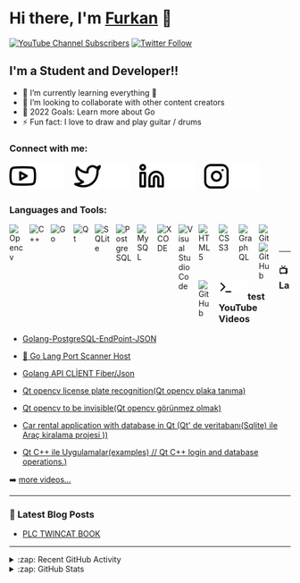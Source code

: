 # Hi there, I'm [Furkan][youtube] 👋 

[![YouTube Channel Subscribers](https://img.shields.io/youtube/channel/subscribers/UCDCHcqyeQgJ-jVSd6VJkbCw?logo=youtube&logoColor=red&style=for-the-badge)][youtube]
[![Twitter Follow](https://img.shields.io/twitter/follow/codeSTACKr?color=1DA1F2&logo=twitter&style=for-the-badge)](https://twitter.com/intent/follow?original_referer=https%3A%2F%2Fgithub.com%2FcodeSTACKr&screen_name=furkan_samaraz)




## I'm a Student and Developer!!



- 🌱 I’m currently learning everything 🤣
- 👯 I’m looking to collaborate with other content creators
- 🥅 2022 Goals: Learn more about Go
- ⚡ Fun fact: I love to draw and play guitar / drums


### Connect with me:



[![website](./img/youtube-light.svg)](https://www.youtube.com/channel/UCF6tbHFxGOSlVkBq71Amh2w/featured#gh-light-mode-only)
[![website](./img/youtube-dark.svg)](https://www.youtube.com/channel/UCF6tbHFxGOSlVkBq71Amh2w/featured#gh-dark-mode-only)
&nbsp;&nbsp;
[![website](./img/twitter-light.svg)](https://twitter.com/furkan_samaraz#gh-light-mode-only)
[![website](./img/twitter-dark.svg)](https://twitter.com/furkan_samaraz#gh-dark-mode-only)
&nbsp;&nbsp;
[![website](./img/linkedin-light.svg)](https://linkedin.com/in/furkan-samaraz#gh-light-mode-only)
[![website](./img/linkedin-dark.svg)](https://linkedin.com/in/furkan-samaraz#gh-dark-mode-only)
&nbsp;&nbsp;
[![website](./img/instagram-light.svg)](https://instagram.com/furkansmrz#gh-light-mode-only)
[![website](./img/instagram-dark.svg)](https://instagram.com/furkansmrz#gh-dark-mode-only)

### Languages and Tools:

[<img align="left" alt="Opencv" width="26px" src="https://upload.wikimedia.org/wikipedia/commons/3/32/OpenCV_Logo_with_text_svg_version.svg" style="padding-right:10px;" />][youtube]

[<img align="left" alt="C++" width="28px" src="https://upload.wikimedia.org/wikipedia/commons/1/18/ISO_C%2B%2B_Logo.svg" style="padding-right:10px;" />][youtube]

[<img align="left" alt="Go" width="30px" src="https://upload.wikimedia.org/wikipedia/commons/0/05/Go_Logo_Blue.svg" style="padding-right:11px;" />][youtube]

[<img align="left" alt="Qt" width="28px" src="https://upload.wikimedia.org/wikipedia/commons/0/0b/Qt_logo_2016.svg" style="padding-right:10px;" />][youtube]

[<img align="left" alt="SQLite" width="28px" src="https://upload.wikimedia.org/wikipedia/commons/3/38/SQLite370.svg" style="padding-right:10px;" />][youtube]

[<img align="left" alt="PostgreSQL" width="28px" src="https://upload.wikimedia.org/wikipedia/commons/2/29/Postgresql_elephant.svg" style="padding-right:10px;" />][youtube]

[<img align="left" alt="MySQL" width="26px" src="https://cdn.jsdelivr.net/gh/devicons/devicon/icons/mysql/mysql-original.svg" style="padding-right:10px;" />][youtube]

[<img align="left" alt="XCODE" width="28px" src="https://static.wikia.nocookie.net/logopedia/images/0/09/Xcode.png/revision/latest?cb=20200511221140" style="padding-right:10px;" />][youtube]

[<img align="left" alt="Visual Studio Code" width="26px" src="https://cdn.jsdelivr.net/gh/devicons/devicon/icons/vscode/vscode-original.svg" style="padding-right:10px;" />][youtube]

[<img align="left" alt="HTML5" width="26px" src="https://cdn.jsdelivr.net/gh/devicons/devicon/icons/html5/html5-original.svg" style="padding-right:10px;" />][youtube]

[<img align="left" alt="CSS3" width="26px" src="https://cdn.jsdelivr.net/gh/devicons/devicon/icons/css3/css3-original.svg" style="padding-right:10px;" />][youtube]

[<img align="left" alt="GraphQL" width="26px" src="https://cdn.jsdelivr.net/gh/devicons/devicon/icons/graphql/graphql-plain.svg" style="padding-right:10px;" />][youtube]

[<img align="left" alt="Git" width="26px" src="https://cdn.jsdelivr.net/gh/devicons/devicon/icons/git/git-original.svg" style="padding-right:10px;" />][youtube]

[<img align="left" alt="GitHub" width="26px" src="https://user-images.githubusercontent.com/3369400/139447912-e0f43f33-6d9f-45f8-be46-2df5bbc91289.png" style="padding-right:10px;" />][youtube]

[<img align="left" alt="GitHub" width="26px" src="https://user-images.githubusercontent.com/3369400/139448065-39a229ba-4b06-434b-bc67-616e2ed80c8f.png" style="padding-right:10px;" />][youtube]

[<img align="left" alt="Terminal" width="26px" src="./img/terminal-light.svg" />](https://www.youtube.com/channel/UCF6tbHFxGOSlVkBq71Amh2w/playlists#gh-dark-mode-only)
[<img align="left" alt="Terminal" width="26px" src="./img/terminal-dark.svg" />](https://www.youtube.com/channel/UCF6tbHFxGOSlVkBq71Amh2w/playlists#gh-dark-mode-only)

<br />
<br />

---

### 📺 Latest YouTube Videos

<!-- YOUTUBE:START -->
- [Golang-PostgreSQL-EndPoint-JSON](https://www.youtube.com/watch?v=fGl7N9MXL6A&list=PLNZjzXg8sR51njJmuB7sMv-AhIatIB2JX&index=1)
- [🔴 Go Lang Port Scanner Host](https://www.youtube.com/watch?v=8_UymTCwuLE&list=PLNZjzXg8sR51njJmuB7sMv-AhIatIB2JX&index=4)
- [Golang API CLİENT Fiber/Json](https://www.youtube.com/watch?v=l2wVZmeXhWA&list=PLNZjzXg8sR51njJmuB7sMv-AhIatIB2JX&index=3)
- [Qt opencv license plate recognition(Qt opencv plaka tanıma)](https://www.youtube.com/watch?v=tLdQlrcoFUM&list=PLNZjzXg8sR53u8EX4Fcol6PsMt909yn7j&index=4)
- [Qt opencv to be invisible(Qt opencv görünmez olmak)](https://www.youtube.com/watch?v=Sh2WY8AIM2E&list=PLNZjzXg8sR53u8EX4Fcol6PsMt909yn7j&index=7)

- [Car rental application with database in Qt (Qt' de veritabanı(Sqlite) ile Araç kiralama projesi ))](https://www.youtube.com/watch?v=-Lj93hjNe1g&list=PLNZjzXg8sR51oQ5PjLeehE6R3JC4Fds2M)
- [Qt C++ ile Uygulamalar(examples) // Qt C++ login and database operations.)](https://www.youtube.com/watch?v=jGI3mUx4aww&list=PLNZjzXg8sR51oQ5PjLeehE6R3JC4Fds2M&index=2)
<!-- YOUTUBE:END -->

➡️ [more videos...](https://www.youtube.com/channel/UCF6tbHFxGOSlVkBq71Amh2w/playlists)

---

### 📕 Latest Blog Posts

<!-- BLOG-POST-LIST:START -->
- [PLC TWINCAT BOOK ](https://www.linkedin.com/posts/furkan-samaraz-176401200_codesys-book-activity-6888188294186762240-SmyN)
<!-- BLOG-POST-LIST:END -->

---

<details>
  <summary>:zap: Recent GitHub Activity</summary>
  



</details>

<details>
  <summary>:zap: GitHub Stats</summary>

<img align="left" alt="FurkanSamaraz's GitHub Stats" src="https://github-readme-stats.vercel.app/api?username=FurkanSamaraz&show_icons=true&hide_border=false&title_color=ff652f&icon_color=FFE400&bg_color=09131B&text_color=ffffff&border_color=0c1a25" />

</details>


[twitter]: https://twitter.com/furkan_samaraz
[youtube]: https://www.youtube.com/channel/UCF6tbHFxGOSlVkBq71Amh2w/playlists
[instagram]: https://www.instagram.com/furkansmrz/?hl=tr
[linkedin]: https://www.linkedin.com/in/furkan-samaraz-176401200/
[GolangPlaylist]: https://www.youtube.com/watch?v=fGl7N9MXL6A&list=PLNZjzXg8sR51njJmuB7sMv-AhIatIB2JX
[KaliPlaylist]: https://www.youtube.com/watch?v=koFw52tmgHg&list=PLNZjzXg8sR51P8VAH1G-pIk0-8sJbWzQV
[QtOpencvPlaylist]: https://www.youtube.com/watch?v=bRjDWQ-3O5M&list=PLNZjzXg8sR53u8EX4Fcol6PsMt909yn7j
[QtPlaylist]: https://www.youtube.com/watch?v=-Lj93hjNe1g&list=PLNZjzXg8sR51oQ5PjLeehE6R3JC4Fds2M


